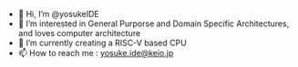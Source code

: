 - 👋 Hi, I’m @yosukeIDE
- 👀 I’m interested in General Purporse and Domain Specific Architectures, and loves computer architecture
- 🌱 I’m currently creating a RISC-V based CPU
- 📫 How to reach me : yosuke.ide@keio.jp

<!---
yosukeIDE/yosukeIDE is a ✨ special ✨ repository because its `README.md` (this file) appears on your GitHub profile.
You can click the Preview link to take a look at your changes.
--->
